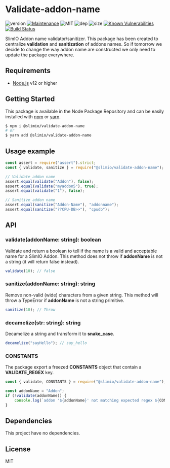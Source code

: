 # Validate-addon-name
![version](https://img.shields.io/badge/dynamic/json.svg?url=https://raw.githubusercontent.com/SlimIO/validate-addon-name/master/package.json&query=$.version&label=Version)
[![Maintenance](https://img.shields.io/badge/Maintained%3F-yes-green.svg)](https://github.com/SlimIO/validate-addon-name/commit-activity)
![MIT](https://img.shields.io/github/license/mashape/apistatus.svg)
![dep](https://img.shields.io/david/SlimIO/validate-addon-name)
![size](https://img.shields.io/github/languages/code-size/SlimIO/validate-addon-name)
[![Known Vulnerabilities](https://snyk.io//test/github/SlimIO/validate-addon-name/badge.svg?targetFile=package.json)](https://snyk.io//test/github/SlimIO/validate-addon-name?targetFile=package.json)
[![Build Status](https://travis-ci.com/SlimIO/validate-addon-name.svg?branch=master)](https://travis-ci.com/SlimIO/validate-addon-name)

SlimIO Addon name validator/sanitizer. This package has been created to centralize **validation** and **sanitization** of addons names. So if tomorrow we decide to change the way addon name are constructed we only need to update the package everywhere.

## Requirements
- [Node.js](https://nodejs.org/en/) v12 or higher

## Getting Started

This package is available in the Node Package Repository and can be easily installed with [npm](https://docs.npmjs.com/getting-started/what-is-npm) or [yarn](https://yarnpkg.com).

```bash
$ npm i @slimio/validate-addon-name
# or
$ yarn add @slimio/validate-addon-name
```

## Usage example
```js
const assert = require("assert").strict;
const { validate, sanitize } = require("@slimio/validate-addon-name");

// Validate addon name
assert.equal(validate("Addon"), false);
assert.equal(validate("myaddon5"), true);
assert.equal(validate("1"), false);

// Sanitize addon name
assert.equal(sanitize("Addon-Name"), "addonname");
assert.equal(sanitize("??CPU-DB>>"), "cpudb");
```

## API

### validate(addonName: string): boolean
Validate and return a boolean to tell if the name is a valid and acceptable name for a SlimIO Addon. This method does not throw if **addonName** is not a string (it will return false instead).

```js
validate(10); // false
```

### sanitize(addonName: string): string
Remove non-valid (wide) characters from a given string. This method will throw a TypeError if **addonName** is not a string primitive.

```js
sanitize(10); // Throw
```

### decamelize(str: string): string
Decamelize a string and transform it to **snake_case**.

```js
decamelize("sayHello"); // say_hello
```

### CONSTANTS
The package export a freezed **CONSTANTS** object that contain a **VALIDATE_REGEX** key.

```js
const { validate, CONSTANTS } = require("@slimio/validate-addon-name");

const addonName = "Addon";
if (!validate(addonName)) {
    console.log(`addon '${addonName}' not matching expected regex ${CONSTANTS.VALIDATE_REGEX}`)
}
```

## Dependencies
This project have no dependencies.

## License
MIT
